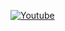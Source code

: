 
[![Youtube](https://placekitten.com/200/100)](https://www.youtube.com/channel/UCO7zkmL72QYNqj-cLEKQllg)
